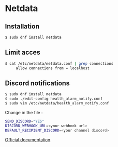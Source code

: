 # Netdata

## Installation

```bash
$ sudo dnf install netdata
```

## Limit acces

```bash
$ cat /etc/netdata/netdata.conf | grep connections
	 allow connections from = localhost
```

## Discord notifications

```bash
$ sudo dnf install netdata
$ sudo ./edit-config health_alarm_notify.conf
$ sudo vim /etc/netdata/health_alarm_notify.conf
```

Change in the file :

```bash
SEND_DISCORD="YES"
DISCORD_WEBHOOK_URL=<your webhook url>
DEFAULT_RECIPIENT_DISCORD=<your channel discord>
```

[Official documentation](https://learn.netdata.cloud/docs/getting-started/manage-and-configure/configuration)
